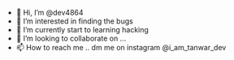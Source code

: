 - 👋 Hi, I’m @dev4864
- 👀 I’m interested in finding the bugs 
- 🌱 I’m currently start to learning hacking 
- 💞️ I’m looking to collaborate on ...
- 📫 How to reach me .. dm me on instagram @i_am_tanwar_dev

<!---
dev4864/dev4864 is a ✨ special ✨ repository because its `README.md` (this file) appears on your GitHub profile.
You can click the Preview link to take a look at your changes.
--->
